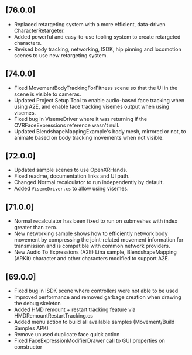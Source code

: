 ## [76.0.0]
- Replaced retargeting system with a more efficient, data-driven CharacterRetargeter.
- Added powerful and easy-to-use tooling system to create retargeted characters.
- Revised body tracking, networking, ISDK, hip pinning and locomotion scenes to use new retargeting system.

## [74.0.0]
- Fixed MovementBodyTrackingForFitness scene so that the UI in the scene is visible to cameras.
- Updated Project Setup Tool to enable audio-based face tracking when using A2E, and enable face tracking visemes output when using visemes.
- Fixed bug in VisemeDriver where it was returning if the OVRFaceExpressions reference wasn't null.
- Updated BlendshapeMappingExample's body mesh, mirrored or not, to animate based on body tracking movements when not visible.

## [72.0.0]
- Updated sample scenes to use OpenXRHands.
- Fixed readme, documentation links and UI path.
- Changed Normal recalculator to run independently by default.
- Added `VisemeDriver.cs` to allow using visemes.

## [71.0.0]
- Normal recalculator has been fixed to run on submeshes with index greater than zero.
- New networking sample shows how to efficiently network body movement by compressing the joint-related movement information for transmission and is compatible with common network providers.
- New Audio To Expressions (A2E) Lina sample, BlendshapeMapping (ARKit) character and other characters modified to support A2E.

## [69.0.0]
- Fixed bug in ISDK scene where controllers were not able to be used
- Improved performance and removed garbage creation when drawing the debug skeleton
- Added HMD remount + restart tracking feature via HMDRemountRestartTracking.cs
- Added menu action to build all available samples (Movement/Build Samples APK)
- Remove unused duplicate face quick action
- Fixed FaceExpressionModifierDrawer call to GUI properties on constructor
